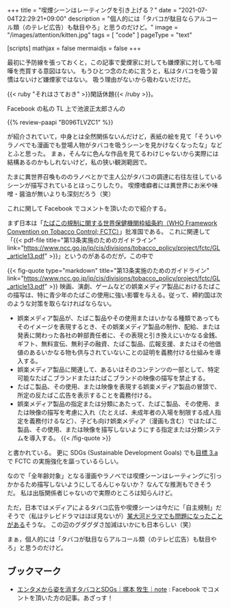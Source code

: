 +++
title = "喫煙シーンはレーティングを引き上げる？"
date =  "2021-07-04T22:29:21+09:00"
description = "個人的には「タバコが駄目ならアルコール類（のテレビ広告）も駄目やろ」と思うのだけど。"
image = "/images/attention/kitten.jpg"
tags = [ "code" ]
pageType = "text"

[scripts]
  mathjax = false
  mermaidjs = false
+++

最初に予防線を張っておくと，この記事で愛煙家に対しても嫌煙家に対しても喧嘩を売買する意図はない。
もうひとつ念のために言うと，私はタバコを吸う習慣はないけど嫌煙家ではない。
吸う理由がないから吸わないだけだ。

{{< ruby "それはさておき" >}}閑話休題{{< /ruby >}}。

Facebook の私の TL 上で池波正太郎さんの

{{% review-paapi "B096TLVZC1" %}} <!-- 男の作法 -->

が紹介されていて，中身とは全然関係ないんだけど，表紙の絵を見て「そういやラノベでも漫画でも登場人物がタバコを吸うシーンを見かけなくなったな」などとふと思った。
まぁ，そんなに色んな作品を見てるわけじゃないから実際には結構あるのかもしれないけど，私の狭い観測範囲で。

たまに異世界召喚もののラノベとかで主人公がタバコの調達に右往左往しているシーンが描写されているとほっこりしたり。
喫煙嗜癖者には異世界にお米や味噌・醤油が無いよりも深刻だろう（笑）

これに関して Facebook でコメントを頂いたので紹介する。

まず日本は「[たばこの規制に関する世界保健機関枠組条約（WHO Framework Convention on Tobacco Control; FCTC）](https://www.mofa.go.jp/mofaj/gaiko/who/fctc.html)」批准国である。
これに関連して「{{< pdf-file title="第13条実施のためのガイドライン" link="https://www.ncc.go.jp/jp/cis/divisions/tobacco_policy/project/fctc/GL_article13.pdf" >}}」というのがあるのだが，この中で

{{< fig-quote type="markdown" title="第13条実施のためのガイドライン" link="https://www.ncc.go.jp/jp/cis/divisions/tobacco_policy/project/fctc/GL_article13.pdf" >}}
映画、演劇、ゲームなどの娯楽メディア製品におけるたばこの描写は、特に青少年のたばこの使用に強い影響を与える。従って、締約国は次のような対策を取らなければならない。

- 娯楽メディア製品が、たばこ製品やその使用またはいかなる種類であってもそのイメージを表現するとき、その娯楽メディア製品の制作、配給、または発表に関わった各社の幹部責任者に、その表現と引き換えにいかなる金銭、ギフト、無料宣伝、無利子の融資、たばこ製品、広報支援、またはその他価値のあるいかなる物も供与されていないことの証明を義務付ける仕組みを導入する。
- 娯楽メディア製品に関連して、あるいはそのコンテンツの一部として、特定可能なたばこブランドまたはたばこブランドの映像の描写を禁止する。
- たばこ製品、その使用、または映像を表現する娯楽メディア製品の冒頭で、所定の反たばこ広告を表示することを義務付ける。
- 娯楽メディア製品の指定または分類にあたって、たばこ製品、その使用、または映像の描写を考慮に入れ（たとえば、未成年者の入場を制限する成人指定を義務付けるなど）、子ども向け娯楽メディア（漫画も含む）ではたばこ製品、その使用、または映像を描写しないようにする指定または分類システムを導入する。
{{< /fig-quote >}}

と書かれている。
更に SDGs (Sustainable Development Goals) でも[目標 3.a](https://sdgs-support.or.jp/journal/goal03/) で FCTC の実施強化を謳っているらしい。

なので「全年齢対象」となる漫画やラノベでは喫煙シーンはレーティングに引っかかるため描写しないようにしてるんじゃないか？ なんてな推測もできそうだ。
私は出版関係者じゃないので実際のところは知らんけど。

ただ，日本ではメディアによるタバコ広告や喫煙シーンは今だに「自主規制」だそうで（私はテレビドラマはほぼ見ないが）[某大河ドラマでも問題になったことがある](https://news.yahoo.co.jp/byline/ishidamasahiko/20190305-00117002/)そうな。
この辺のグダグダさ加減はいかにも日本らしい（笑）

まぁ，個人的には「タバコが駄目ならアルコール類（のテレビ広告）も駄目やろ」と思うのだけど。

## ブックマーク

- [エンタメから姿を消すタバコとSDGs｜塚本 牧生｜note](https://note.com/tsukamoto/n/nae228ee083f9) : Facebook でコメントを頂いた方の記事。あざっす！
